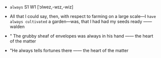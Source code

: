 - `always` S1 W1 [ˈɔlwez,-wɪz,-wiz]



- All that I could say, then, with respect to farming on a large scale﻿—I `have always cultivated` a garden﻿—was, that I had had my seeds ready —— walden

- " The grubby sheaf of envelopes was always in his hand —— the heart of the matter

-  "He always tells fortunes there —— the heart of the matter